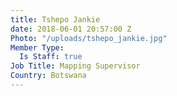 ```yaml
---
title: Tshepo Jankie
date: 2018-06-01 20:57:00 Z
Photo: "/uploads/tshepo_jankie.jpg"
Member Type:
  Is Staff: true
Job Title: Mapping Supervisor
Country: Botswana
---
```


